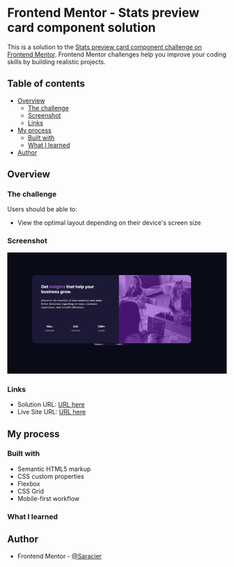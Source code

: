 # Frontend Mentor - Stats preview card component solution

This is a solution to the [Stats preview card component challenge on Frontend Mentor](https://www.frontendmentor.io/challenges/stats-preview-card-component-8JqbgoU62). Frontend Mentor challenges help you improve your coding skills by building realistic projects. 

## Table of contents

- [Overview](#overview)
  - [The challenge](#the-challenge)
  - [Screenshot](#screenshot)
  - [Links](#links)
- [My process](#my-process)
  - [Built with](#built-with)
  - [What I learned](#what-i-learned)
- [Author](#author)



## Overview

### The challenge

Users should be able to:

- View the optimal layout depending on their device's screen size

### Screenshot

![screenshot](big-page.JPG)



### Links

- Solution URL: [URL here](https://github.com/Saracier/StatsPreviewCardComponent)
- Live Site URL: [URL here](https://saracier.github.io/StatsPreviewCardComponent/)

## My process

### Built with

- Semantic HTML5 markup
- CSS custom properties
- Flexbox
- CSS Grid
- Mobile-first workflow


### What I learned





## Author

- Frontend Mentor - [@Saracier](https://www.frontendmentor.io/profile/yourusername)


